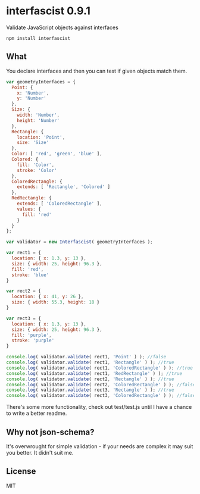 # interfascist 0.9.1

Validate JavaScript objects against interfaces

```
npm install interfascist
```

## What

You declare interfaces and then you can test if given objects match them. 

```javascript
var geometryInterfaces = {
  Point: {
    x: 'Number',
    y: 'Number'
  },
  Size: {
    width: 'Number',
    height: 'Number'
  },
  Rectangle: {
    location: 'Point',
    size: 'Size'
  },
  Color: [ 'red', 'green', 'blue' ],
  Colored: {
    fill: 'Color',
    stroke: 'Color'
  },
  ColoredRectangle: {
    extends: [ 'Rectangle', 'Colored' ]
  },
  RedRectangle: {
    extends: [ 'ColoredRectangle' ],
    values: {
      fill: 'red'
    }
  }
};

var validator = new Interfascist( geometryInterfaces );

var rect1 = {
  location: { x: 1.3, y: 13 },
  size: { width: 25, height: 96.3 },
  fill: 'red',
  stroke: 'blue'
}

var rect2 = {
  location: { x: 41, y: 26 },
  size: { width: 55.3, height: 18 }  
}

var rect3 = {
  location: { x: 1.3, y: 13 },
  size: { width: 25, height: 96.3 },
  fill: 'purple',
  stroke: 'purple'
}

console.log( validator.validate( rect1, 'Point' ) ); //false
console.log( validator.validate( rect1, 'Rectangle' ) ); //true
console.log( validator.validate( rect1, 'ColoredRectangle' ) ); //true
console.log( validator.validate( rect1, 'RedRectangle' ) ); //true
console.log( validator.validate( rect2, 'Rectangle' ) ); //true
console.log( validator.validate( rect2, 'ColoredRectangle' ) ); //false
console.log( validator.validate( rect3, 'Rectangle' ) ); //true
console.log( validator.validate( rect3, 'ColoredRectangle' ) ); //false

```

There's some more functionality, check out test/test.js until I have a chance
to write a better readme.

## Why not json-schema?

It's overwrought for simple validation - if your needs are complex it may suit
you better. It didn't suit me.

## License

MIT
